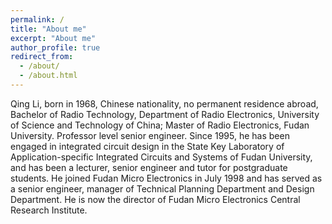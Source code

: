```yaml
---
permalink: /
title: "About me"
excerpt: "About me"
author_profile: true
redirect_from: 
  - /about/
  - /about.html
---
```


Qing Li, born in 1968, Chinese nationality, no permanent residence abroad, Bachelor of Radio Technology, Department of Radio Electronics, University of Science and Technology of China; Master of Radio Electronics, Fudan University. Professor level senior engineer. Since 1995, he has been engaged in integrated circuit design in the State Key Laboratory of Application-specific Integrated Circuits and Systems of Fudan University, and has been a lecturer, senior engineer and tutor for postgraduate students. He joined Fudan Micro Electronics in July 1998 and has served as a senior engineer, manager of Technical Planning Department and Design Department. He is now the director of Fudan Micro Electronics Central Research Institute.
